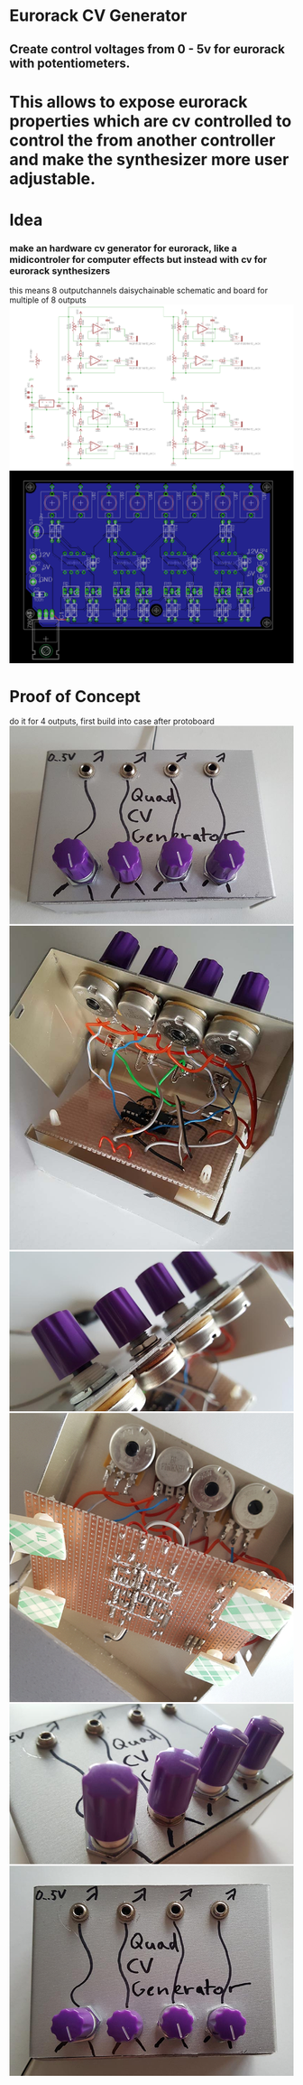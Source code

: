 # Eurorack CV Generator

## Create control voltages from 0 - 5v for eurorack with potentiometers.
This allows to expose eurorack properties which are cv controlled to control the from another controller and make the synthesizer more user adjustable.
=======
# Idea
### make an hardware cv generator for eurorack, like a midicontroler for computer effects but instead with cv for eurorack synthesizers

this means 8 outputchannels daisychainable schematic and board for multiple of 8 outputs
![alt text](https://github.com/urbanpixellab/Eurorack-CV-Generator/blob/master/Images/schematic8out.png)
![alt text](https://github.com/urbanpixellab/Eurorack-CV-Generator/blob/master/Images/board8out.png)

# Proof of Concept
do it for 4 outputs, first build into case after protoboard
![alt text](https://github.com/urbanpixellab/Eurorack-CV-Generator/blob/master/Images/20191201_131455_s.jpg)
![alt text](https://github.com/urbanpixellab/Eurorack-CV-Generator/blob/master/Images/20191201_160717_s.jpg)
![alt text](https://github.com/urbanpixellab/Eurorack-CV-Generator/blob/master/Images/20191201_160726_s.jpg)
![alt text](https://github.com/urbanpixellab/Eurorack-CV-Generator/blob/master/Images/20191201_160745_s.jpg)
![alt text](https://github.com/urbanpixellab/Eurorack-CV-Generator/blob/master/Images/20191201_160958_s.jpg)
![alt text](https://github.com/urbanpixellab/Eurorack-CV-Generator/blob/master/Images/20191201_161005_s.jpg)
